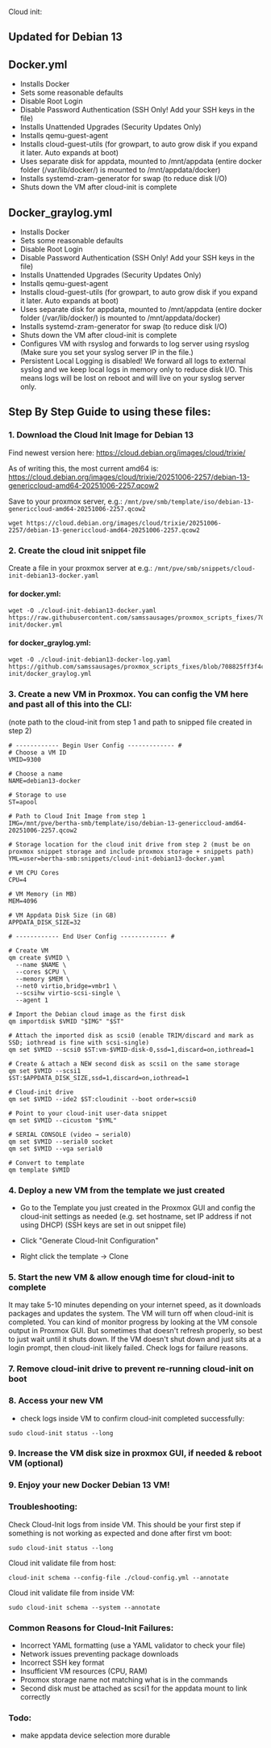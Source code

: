 Cloud init:

## Updated for Debian 13

## Docker.yml

- Installs Docker
- Sets some reasonable defaults
- Disable Root Login
- Disable Password Authentication (SSH Only! Add your SSH keys in the file)
- Installs Unattended Upgrades (Security Updates Only)
- Installs qemu-guest-agent
- Installs cloud-guest-utils (for growpart, to auto grow disk if you expand it later. Auto expands at boot)
- Uses separate disk for appdata, mounted to /mnt/appdata (entire docker folder (/var/lib/docker/) is mounted to /mnt/appdata/docker)
- Installs systemd-zram-generator for swap (to reduce disk I/O)
- Shuts down the VM after cloud-init is complete

## Docker_graylog.yml

- Installs Docker
- Sets some reasonable defaults
- Disable Root Login
- Disable Password Authentication (SSH Only! Add your SSH keys in the file)
- Installs Unattended Upgrades (Security Updates Only)
- Installs qemu-guest-agent
- Installs cloud-guest-utils (for growpart, to auto grow disk if you expand it later. Auto expands at boot)
- Uses separate disk for appdata, mounted to /mnt/appdata (entire docker folder (/var/lib/docker/) is mounted to /mnt/appdata/docker)
- Installs systemd-zram-generator for swap (to reduce disk I/O)
- Shuts down the VM after cloud-init is complete
- Configures VM with rsyslog and forwards to log server using rsyslog (Make sure you set your syslog server IP in the file.)
- Persistent Local Logging is disabled!  We forward all logs to external syslog and we keep local logs in memory only to reduce disk I/O.  This means logs will be lost on reboot and will live on your syslog server only.

## Step By Step Guide to using these files:

### 1. Download the Cloud Init Image for Debian 13

Find newest version here:
https://cloud.debian.org/images/cloud/trixie/

As of writing this, the most current amd64 is: 
https://cloud.debian.org/images/cloud/trixie/20251006-2257/debian-13-genericcloud-amd64-20251006-2257.qcow2

Save to your proxmox server, e.g.:
`/mnt/pve/smb/template/iso/debian-13-genericcloud-amd64-20251006-2257.qcow2`

```
wget https://cloud.debian.org/images/cloud/trixie/20251006-2257/debian-13-genericcloud-amd64-20251006-2257.qcow2
```

### 2. Create the cloud init snippet file

Create a file in your proxmox server at e.g.:
`/mnt/pve/smb/snippets/cloud-init-debian13-docker.yaml`

#### for docker.yml:

```
wget -O ./cloud-init-debian13-docker.yaml https://raw.githubusercontent.com/samssausages/proxmox_scripts_fixes/708825ff3f4c78ca7118bd97cd40f082bbf19c03/cloud-init/docker.yml
```

#### for docker_graylog.yml:

```
wget -O ./cloud-init-debian13-docker-log.yaml https://github.com/samssausages/proxmox_scripts_fixes/blob/708825ff3f4c78ca7118bd97cd40f082bbf19c03/cloud-init/docker_graylog.yml
```


### 3. Create a new VM in Proxmox.  You can config the VM here and past all of this into the CLI:

(note path to the cloud-init from step 1 and path to snipped file created in step 2)

```
# ------------ Begin User Config ------------- #
# Choose a VM ID
VMID=9300

# Choose a name
NAME=debian13-docker

# Storage to use
ST=apool

# Path to Cloud Init Image from step 1
IMG=/mnt/pve/bertha-smb/template/iso/debian-13-genericcloud-amd64-20251006-2257.qcow2

# Storage location for the cloud init drive from step 2 (must be on proxmox snippet storage and include proxmox storage + snippets path)
YML=user=bertha-smb:snippets/cloud-init-debian13-docker.yaml

# VM CPU Cores
CPU=4

# VM Memory (in MB)
MEM=4096

# VM Appdata Disk Size (in GB)
APPDATA_DISK_SIZE=32

# ------------ End User Config ------------- #

# Create VM
qm create $VMID \
  --name $NAME \
  --cores $CPU \
  --memory $MEM \
  --net0 virtio,bridge=vmbr1 \
  --scsihw virtio-scsi-single \
  --agent 1

# Import the Debian cloud image as the first disk
qm importdisk $VMID "$IMG" "$ST"

# Attach the imported disk as scsi0 (enable TRIM/discard and mark as SSD; iothread is fine with scsi-single)
qm set $VMID --scsi0 $ST:vm-$VMID-disk-0,ssd=1,discard=on,iothread=1

# Create & attach a NEW second disk as scsi1 on the same storage
qm set $VMID --scsi1 $ST:$APPDATA_DISK_SIZE,ssd=1,discard=on,iothread=1

# Cloud-init drive
qm set $VMID --ide2 $ST:cloudinit --boot order=scsi0

# Point to your cloud-init user-data snippet
qm set $VMID --cicustom "$YML"

# SERIAL CONSOLE (video → serial0)
qm set $VMID --serial0 socket
qm set $VMID --vga serial0

# Convert to template
qm template $VMID
```

### 4. Deploy a new VM from the template we just created

- Go to the Template you just created in the Proxmox GUI and config the cloud-init settings as needed (e.g. set hostname, set IP address if not using DHCP)  (SSH keys are set in out snippet file)

- Click "Generate Cloud-Init Configuration"

- Right click the template -> Clone

### 5. Start the new VM & allow enough time for cloud-init to complete 

It may take 5-10 minutes depending on your internet speed, as it downloads packages and updates the system.  The VM will turn off when cloud-init is completed.
You can kind of monitor progress by looking at the VM console output in Proxmox GUI.  But sometimes that doesn't refresh properly, so best to just wait until it shuts down.
If the VM doesn't shut down and just sits at a login prompt, then cloud-init likely failed.  Check logs for failure reasons.

### 7. Remove cloud-init drive to prevent re-running cloud-init on boot

### 8. Access your new VM

- check logs inside VM to confirm cloud-init completed successfully:

```
sudo cloud-init status --long
```

### 9. Increase the VM disk size in proxmox GUI, if needed & reboot VM (optional)

### 9. Enjoy your new Docker Debian 13 VM!

### Troubleshooting:

Check Cloud-Init logs from inside VM.  This should be your first step if something is not working as expected and done after first vm boot:

```
sudo cloud-init status --long
```

Cloud init validate file from host:

```
cloud-init schema --config-file ./cloud-config.yml --annotate
```

Cloud init validate file from inside VM:

```
sudo cloud-init schema --system --annotate
``` 

### Common Reasons for Cloud-Init Failures:

- Incorrect YAML formatting (use a YAML validator to check your file)
- Network issues preventing package downloads
- Incorrect SSH key format
- Insufficient VM resources (CPU, RAM)
- Proxmox storage name not matching what is in the commands
- Second disk must be attached as scsi1 for the appdata mount to link correctly

### Todo:

 - make appdata device selection more durable
